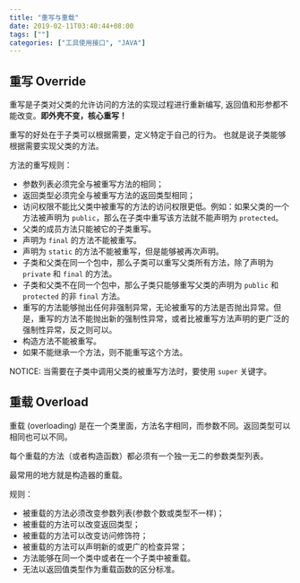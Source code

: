 ```yaml
---
title: "重写与重载"
date: 2019-02-11T03:40:44+08:00
tags: [""]
categories: ["工具使用接口", "JAVA"]
---
```



## 重写 Override

重写是子类对父类的允许访问的方法的实现过程进行重新编写, 返回值和形参都不能改变。**即外壳不变，核心重写！**

重写的好处在于子类可以根据需要，定义特定于自己的行为。 也就是说子类能够根据需要实现父类的方法。

方法的重写规则：

- 参数列表必须完全与被重写方法的相同；
- 返回类型必须完全与被重写方法的返回类型相同；
- 访问权限不能比父类中被重写的方法的访问权限更低。例如：如果父类的一个方法被声明为 `public`，那么在子类中重写该方法就不能声明为 `protected`。
- 父类的成员方法只能被它的子类重写。
- 声明为 `final` 的方法不能被重写。
- 声明为 `static` 的方法不能被重写，但是能够被再次声明。
- 子类和父类在同一个包中，那么子类可以重写父类所有方法，除了声明为 `private` 和 `final` 的方法。
- 子类和父类不在同一个包中，那么子类只能够重写父类的声明为 `public` 和 `protected` 的非 `final` 方法。
- 重写的方法能够抛出任何非强制异常，无论被重写的方法是否抛出异常。但是，重写的方法不能抛出新的强制性异常，或者比被重写方法声明的更广泛的强制性异常，反之则可以。
- 构造方法不能被重写。
- 如果不能继承一个方法，则不能重写这个方法。

NOTICE: 当需要在子类中调用父类的被重写方法时，要使用 `super` 关键字。

## 重载 Overload

重载 (overloading) 是在一个类里面，方法名字相同，而参数不同。返回类型可以相同也可以不同。

每个重载的方法（或者构造函数）都必须有一个独一无二的参数类型列表。

最常用的地方就是构造器的重载。

规则：

- 被重载的方法必须改变参数列表(参数个数或类型不一样)；
- 被重载的方法可以改变返回类型；
- 被重载的方法可以改变访问修饰符；
- 被重载的方法可以声明新的或更广的检查异常；
- 方法能够在同一个类中或者在一个子类中被重载。
- 无法以返回值类型作为重载函数的区分标准。
